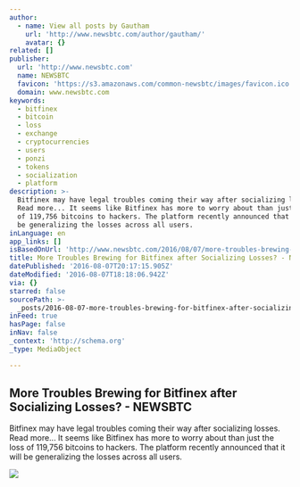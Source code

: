 ```yaml
---
author:
  - name: View all posts by Gautham
    url: 'http://www.newsbtc.com/author/gautham/'
    avatar: {}
related: []
publisher:
  url: 'http://www.newsbtc.com'
  name: NEWSBTC
  favicon: 'https://s3.amazonaws.com/common-newsbtc/images/favicon.ico'
  domain: www.newsbtc.com
keywords:
  - bitfinex
  - bitcoin
  - loss
  - exchange
  - cryptocurrencies
  - users
  - ponzi
  - tokens
  - socialization
  - platform
description: >-
  Bitfinex may have legal troubles coming their way after socializing losses.
  Read more... It seems like Bitfinex has more to worry about than just the loss
  of 119,756 bitcoins to hackers. The platform recently announced that it will
  be generalizing the losses across all users.
inLanguage: en
app_links: []
isBasedOnUrl: 'http://www.newsbtc.com/2016/08/07/more-troubles-brewing-for-bitfinex/'
title: More Troubles Brewing for Bitfinex after Socializing Losses? - NEWSBTC
datePublished: '2016-08-07T20:17:15.905Z'
dateModified: '2016-08-07T18:18:06.942Z'
via: {}
starred: false
sourcePath: >-
  _posts/2016-08-07-more-troubles-brewing-for-bitfinex-after-socializing-losses.md
inFeed: true
hasPage: false
inNav: false
_context: 'http://schema.org'
_type: MediaObject

---
```

<article style=""><h1>More Troubles Brewing for Bitfinex after Socializing Losses? - NEWSBTC</h1><p>Bitfinex may have legal troubles coming their way after socializing losses. Read more... It seems like Bitfinex has more to worry about than just the loss of 119,756 bitcoins to hackers. The platform recently announced that it will be generalizing the losses across all users.</p><img src="http://s3.amazonaws.com/main-newsbtc-images/2016/05/19131411/shutterstock_333538121.jpg" /></article>